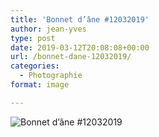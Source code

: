 ```yaml
---
title: 'Bonnet d’âne #12032019'
author: jean-yves
type: post
date: 2019-03-12T20:08:08+00:00
url: /bonnet-dane-12032019/
categories:
  - Photographie
format: image

---
```

![Bonnet d’âne #12032019](./img_0077.jpg)